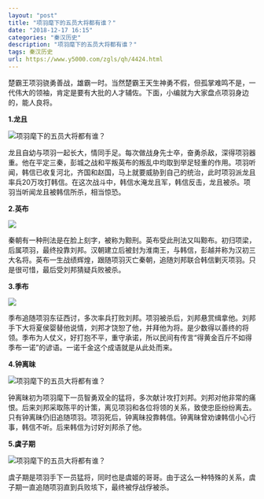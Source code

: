 ```yaml
---
layout: "post"
title: "项羽麾下的五员大将都有谁？"
date: "2018-12-17 16:15"
categories: "秦汉历史"
description: "项羽麾下的五员大将都有谁？"
tags: 秦汉历史
url: https://www.y5000.com/zgls/qh/4424.html
---
```






楚霸王项羽骁勇善战，雄霸一时。当然楚霸王天生神勇不假，但孤掌难鸣不是，一代伟大的领袖，肯定是要有大批的人才辅佐。下面，小编就为大家盘点项羽身边的，能人良将。

**1.龙且**

![项羽麾下的五员大将都有谁？](/uploads/allimg/161102/6-161102132050334.JPG)

龙且自幼与项羽一起长大，情同手足。每次做战身先士卒，奋勇杀敌，深得项羽器重。他在平定三秦，彭城之战和平叛英布的叛乱中均取到举足轻重的作用。项羽听闻，韩信已收复河北，齐国和赵国，马上就要威胁到自己的统治，此时项羽派龙且率兵20万攻打韩信。在这次战斗中，韩信水淹龙且军，韩信反击，龙且被杀。项羽当听闻龙且被韩信所杀，相当惊恐。

**2.英布**

![](https://img.y5000.com/uploads/allimg/161102/1329504436-0.jpg)

秦朝有一种刑法是在脸上刻字，被称为黥刑。英布受此刑法又叫黥布。初归项梁，后属项羽，最终投靠刘邦。汉朝建立后被封为淮南王，与韩信，彭越并称为汉初三大名将。英布一生战绩辉煌，跟随项羽灭亡秦朝，追随刘邦联合韩信剿灭项羽。只是很可惜，最后受刘邦猜疑兵败被杀。

**3.季布**

![](https://img.y5000.com/uploads/allimg/161102/1329502036-1.jpg)

季布追随项羽东征西讨，多次率兵打败刘邦。项羽被杀后，刘邦悬赏缉拿他。刘邦手下大将夏侯婴替他说情，刘邦才饶恕了他，并拜他为将。是少数得以善终的将领。季布为人仗义，好打抱不平，重守承诺，所以民间有传言“得黄金百斤不如得季布一诺”的谚语。一诺千金这个成语就是从此处而来。

**4.钟离昧**

![项羽麾下的五员大将都有谁？](/uploads/allimg/161102/6-161102132112T8.JPG)

钟离昧初为项羽麾下一员智勇双全的猛将，多次献计攻打刘邦。刘邦对他非常的痛恨。后来刘邦采取陈平的计策，离见项羽和各位将领的关系，致使忠臣纷纷离去。只有钟离昧仍旧追随项羽。项羽死后，钟离昧投靠韩信。钟离昧曾劝谏韩信小心行事，韩信不听。后来韩信为讨好刘邦杀了他。

**5.虞子期**

![项羽麾下的五员大将都有谁？](/uploads/allimg/161102/6-161102132130Y2.JPG)

虞子期是项羽手下一员猛将，同时也是虞姬的哥哥。由于这么一种特殊的关系，虞子期一直追随项羽直到兵败垓下，最终被俘战俘被杀。
